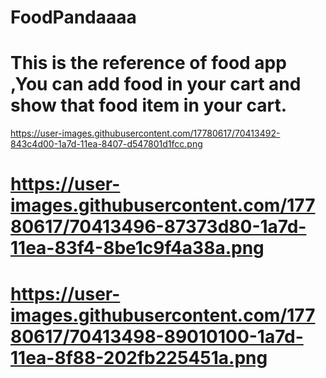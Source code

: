 # FoodPandaaaa
# This is the reference of food app ,You can add food in your cart and show that food item in your cart.

https://user-images.githubusercontent.com/17780617/70413492-843c4d00-1a7d-11ea-8407-d547801d1fcc.png

# https://user-images.githubusercontent.com/17780617/70413496-87373d80-1a7d-11ea-83f4-8be1c9f4a38a.png

# https://user-images.githubusercontent.com/17780617/70413498-89010100-1a7d-11ea-8f88-202fb225451a.png

